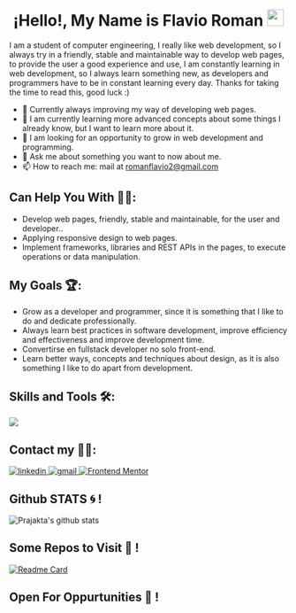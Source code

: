 
<!-- <img src="https://media.tenor.com/5tq8ILMQ4G0AAAAd/html-css.gif" width="1250" height="500" /> -->

<h1 align="center">¡Hello!, My Name is Flavio Roman <img src="https://raw.githubusercontent.com/MartinHeinz/MartinHeinz/master/wave.gif" width="30px"></h1>

<p>
  I am a student of computer engineering, I really like web development, so I always try in a friendly, stable and maintainable way to develop web pages, to provide the user a good experience   and use, 
  I am constantly learning in web development, so I always learn something new, as developers and programmers have to be in constant learning every day. Thanks for taking the time to read this, good luck 
  :)
</p>

- 🔭 Currently always improving my way of developing web pages.
- 🌱 I am currently learning more advanced concepts about some things I already know, but I want to learn more about it.
- 👯 I am looking for an opportunity to grow in web development and programming.
- 💬 Ask me about something you want to now about me.
- 📫 How to reach me: mail at romanflavio2@gmail.com

## Can Help You With 👩‍💻:
- Develop web pages, friendly, stable and maintainable, for the user and developer..
- Applying responsive design to web pages.
- Implement frameworks, libraries and REST APIs in the pages, to execute operations or data manipulation.

## My Goals 🏆:
- Grow as a developer and programmer, since it is something that I like to do and dedicate professionally.
- Always learn best practices in software development, improve efficiency and effectiveness and improve development time.
- Convertirse en fullstack developer no solo front-end.
- Learn better ways, concepts and techniques about design, as it is also something I like to do apart from development. 

## Skills and Tools 🛠️:
 <img src="https://skillicons.dev/icons?i=git,bootstrap,css,sass,discord,figma,github,html,java,php,js,linux,materialui,mysql,nextjs,nodejs,react,vite,tailwind,netlify,replit,vscode&perline=14" />
 
## Contact my 🤝🏻:
<a href="https://www.linkedin.com/in/flavio-roman-1946201b5/" target="_blank">
 <img src="https://img.shields.io/badge/LinkedIn-0077B5?style=for-the-badge&logo=linkedin&logoColor=white" alt="linkedin" />
</a>
<a href="mailto:romanflavio2@gmail.com" target="_blank">
 <img src="https://img.shields.io/badge/Gmail-D14836?style=for-the-badge&logo=gmail&logoColor=white" alt="gmail" />
</a>
<a href="mailto:romanflavio2@gmail.com">
  <img src="https://camo.githubusercontent.com/fe4f685f3dfccebdc79852e415218057fa8000d2baa8dcb3ae757822e64272ca/68747470733a2f2f696d672e736869656c64732e696f2f62616467652f2d46726f6e74656e642532304d656e746f722d3546334443343f7374796c653d666f722d7468652d6261646765266c6f676f3d46726f6e74656e644d656e746f72266c6f676f436f6c6f723d7768697465266c696e6b3d68747470733a2f2f7777772e66726f6e74656e646d656e746f722e696f2f70726f66696c652f4d656c76696e416775696c6172" alt="Frontend Mentor" data-canonical-src="https://img.shields.io/badge/-Frontend%20Mentor-5F3DC4?style=for-the-badge&amp;logo=FrontendMentor&amp;logoColor=white&amp;link=https://www.frontendmentor.io/profile/FRG152">
</a>

## Github STATS :cyclone: !

![Prajakta's github stats](https://github-readme-stats.vercel.app/api?username=maneprajakta&show_icons=true&theme=radical)
<br>

## Some Repos to Visit :blossom: !
[![Readme Card](https://github-readme-stats.vercel.app/api/pin/?username=FlavioRoman&repo=pricing_toggle)](https://github.com/FlavioRoman/pricing_toggle)

## Open For Oppurtunities :purple_heart: !


